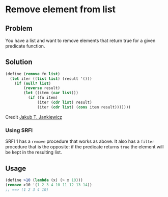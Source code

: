 # Remove element from list

## Problem

You have a list and want to remove elements that return true for a
given predicate function.

## Solution

```Scheme
(define (remove fn list)
  (let iter ((list list) (result '()))
    (if (null? list)
        (reverse result)
        (let ((item (car list)))
          (if (fn item)
              (iter (cdr list) result)
              (iter (cdr list) (cons item result)))))))
```
Credit [Jakub T. Jankiewicz](https://jcubic.pl/me)

### Using SRFI

SRFI 1 has a `remove` procedure that works as above. It also has a
`filter` procedure that is the opposite: if the predicate returns
`true` the element will be kept in the resulting list.

## Usage

```Scheme
(define >10 (lambda (x) (> x 10)))
(remove >10 '(1 2 3 4 10 11 12 13 14))
;; ==> (1 2 3 4 10)
```
